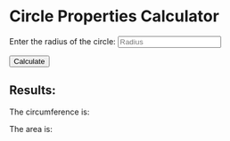 <!DOCTYPE html>
<html lang="en">
<head>
  <meta charset="UTF-8">
  <meta name="viewport" content="width=device-width, initial-scale=1.0">
  <title>Circle Properties Calculator</title>
</head>
<body>

  <h1>Circle Properties Calculator</h1>

  <label for="radius">Enter the radius of the circle:</label>
  <input type="number" id="radius" placeholder="Radius" step="any">

  <button onclick="calculateCircleProperties()">Calculate</button>

  <h2>Results:</h2>
  <p id="circumferenceResult">The circumference is: </p>
  <p id="areaResult">The area is: </p>

  <script>
    function calculateCircleProperties() {
      // Get the radius value from the input
      const radius = parseFloat(document.getElementById('radius').value);
      
      // Check if the radius is a valid positive number
      if (isNaN(radius) || radius <= 0) {
        alert('Please enter a valid positive number for the radius.');
        return;
      }
      
      // Calculate the circumference and area
      const circumference = 2 * Math.PI * radius;
      const area = Math.PI * radius * radius;

      // Display the results with 2 decimal places
      document.getElementById('circumferenceResult').textContent = 'The circumference is: ' + circumference.toFixed(2);
      document.getElementById('areaResult').textContent = 'The area is: ' + area.toFixed(2);
    }
  </script>

</body>
</html>
